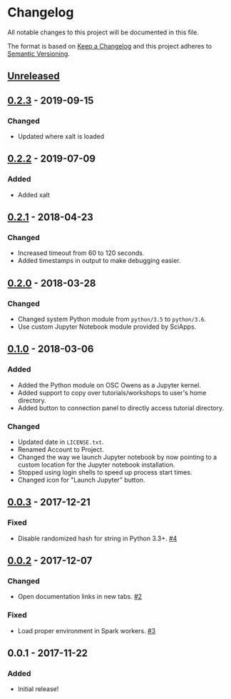 # Changelog
All notable changes to this project will be documented in this file.

The format is based on [Keep a Changelog](http://keepachangelog.com/en/1.0.0/)
and this project adheres to [Semantic Versioning](http://semver.org/spec/v2.0.0.html).

## [Unreleased]
## [0.2.3] - 2019-09-15
### Changed
- Updated where xalt is loaded

## [0.2.2] - 2019-07-09
### Added
- Added xalt

## [0.2.1] - 2018-04-23
### Changed
- Increased timeout from 60 to 120 seconds.
- Added timestamps in output to make debugging easier.

## [0.2.0] - 2018-03-28
### Changed
- Changed system Python module from `python/3.5` to `python/3.6`.
- Use custom Jupyter Notebook module provided by SciApps.

## [0.1.0] - 2018-03-06
### Added
- Added the Python module on OSC Owens as a Jupyter kernel.
- Added support to copy over tutorials/workshops to user's home directory.
- Added button to connection panel to directly access tutorial directory.

### Changed
- Updated date in `LICENSE.txt`.
- Renamed Account to Project.
- Changed the way we launch Jupyter notebook by now pointing to a custom
  location for the Jupyter notebook installation.
- Stopped using login shells to speed up process start times.
- Changed icon for "Launch Jupyter" button.

## [0.0.3] - 2017-12-21
### Fixed
- Disable randomized hash for string in Python 3.3+.
  [#4](https://github.com/OSC/bc_osc_jupyter_spark/issues/4)

## [0.0.2] - 2017-12-07
### Changed
- Open documentation links in new tabs.
  [#2](https://github.com/OSC/bc_osc_jupyter_spark/issues/2)

### Fixed
- Load proper environment in Spark workers.
  [#3](https://github.com/OSC/bc_osc_jupyter_spark/issues/3)

## 0.0.1 - 2017-11-22
### Added
- Initial release!

[Unreleased]: https://github.com/OSC/bc_osc_jupyter_spark/compare/v0.2.3...HEAD
[0.2.3]: https://github.com/OSC/bc_osc_jupyter_spark/compare/v0.2.2...v0.2.3
[0.2.2]: https://github.com/OSC/bc_osc_jupyter_spark/compare/v0.2.1...v0.2.2
[0.2.1]: https://github.com/OSC/bc_osc_jupyter_spark/compare/v0.2.0...v0.2.1
[0.2.0]: https://github.com/OSC/bc_osc_jupyter_spark/compare/v0.1.0...v0.2.0
[0.1.0]: https://github.com/OSC/bc_osc_jupyter_spark/compare/v0.0.3...v0.1.0
[0.0.3]: https://github.com/OSC/bc_osc_jupyter_spark/compare/v0.0.2...v0.0.3
[0.0.2]: https://github.com/OSC/bc_osc_jupyter_spark/compare/v0.0.1...v0.0.2
